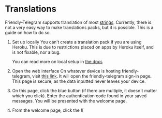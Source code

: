 # Translations

Friendly-Telegram supports translation of most [strings](https://techterms.com/definition/string "definition"). Currently, there is not a very easy way to make translations packs, but it is possible. This is a guide on how to do so.

1. Set up locally
   You can't create a translation pack if you are using Heroku. This is due to restrictions placed on apps by Heroku itself, and is not fixable, nor a bug. 

   You can read more on local setup in [the docs](/installing "Installation")
2. Open the web interface
   On whatever device is hosting friendly-telegram, visit [this link](http://localhost:8080). It will open the friendly-telegram sign-in page. This page is secure, as the data inputted never leaves your device. 
3. On this page, click the blue button (if there are multiple, it doesn't matter which you click). Enter the authentication code found in your saved messages. You will be presented with the welcome page.
4. From the welcome page, click the ![
<!--stackedit_data:
eyJoaXN0b3J5IjpbMjA5OTg5MTkzM119
-->